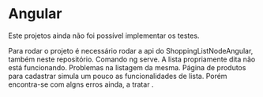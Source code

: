 # Angular
Este projetos ainda não foi possível implementar os testes.

Para rodar o projeto é necessário rodar a api do ShoppingListNodeAngular, também neste repositório. Comando ng serve.
A lista propriamente dita não está funcionando. Problemas na listagem da mesma. Página de produtos para cadastrar simula um pouco as funcionalidades de lista. Porém encontra-se com algns erros ainda, a tratar .
